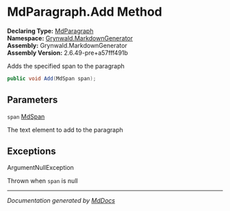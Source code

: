 ﻿<!--  
  <auto-generated>   
    The contents of this file were generated by a tool.  
    Changes to this file may be list if the file is regenerated  
  </auto-generated>   
-->

# MdParagraph.Add Method

**Declaring Type:** [MdParagraph](../index.md)  
**Namespace:** [Grynwald.MarkdownGenerator](../../index.md)  
**Assembly:** Grynwald.MarkdownGenerator  
**Assembly Version:** 2.6.49\-pre+a57fff491b

Adds the specified span to the paragraph

```csharp
public void Add(MdSpan span);
```

## Parameters

`span`  [MdSpan](../../MdSpan/index.md)

The text element to add to the paragraph

## Exceptions

ArgumentNullException

Thrown when `span` is null

___

*Documentation generated by [MdDocs](https://github.com/ap0llo/mddocs)*
